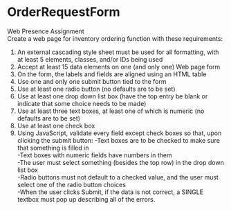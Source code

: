# OrderRequestForm
Web Presence Assignment
<br />
Create a web page for inventory ordering function with these requirements:

1. An external cascading style sheet must be used for all formatting, with at least 5 elements, classes, and/or IDs being used
2. Accept at least 15 data elements on one (and only one) Web page form
3. On the form, the labels and fields are aligned using an HTML table
4. Use one and only one submit button tied to the form
5. Use at least one radio button (no defaults are to be set)
6. Use at least one drop down list box (have the top entry be blank or indicate that some choice needs to be made)
7. Use at least three text boxes, at least one of which is numeric (no defaults are to be set)
8. Use at least one check box
9. Using JavaScript, validate every field except check boxes so that, upon clicking the submit button:
   -Text boxes are to be checked to make sure that something is filled in <br />
   -Text boxes with numeric fields have numbers in them<br />
   -The user must select something (besides the top row) in the drop down list box<br />
   -Radio buttons must not default to a checked value, and the user must select one of the radio button choices<br />
   -When the user clicks Submit, if the data is not correct, a SINGLE textbox must pop up describing all of the errors.

